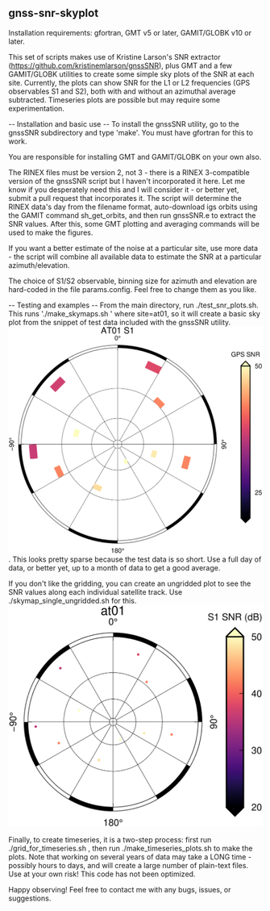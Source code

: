 gnss-snr-skyplot
-------

Installation requirements: gfortran, GMT v5 or later, GAMIT/GLOBK v10 or later.

This set of scripts makes use of Kristine Larson's SNR extractor (https://github.com/kristinemlarson/gnssSNR), plus GMT and a few GAMIT/GLOBK utilities to create some simple sky plots of the SNR at each site. Currently, the plots can show SNR for the L1 or L2 frequencies (GPS observables S1 and S2), both with and without an azimuthal average subtracted. Timeseries plots are possible but may require some experimentation.

-- Installation and basic use --
To install the gnssSNR utility, go to the gnssSNR subdirectory and type 'make'. You must have gfortran for this to work.

You are responsible for installing GMT and GAMIT/GLOBK on your own also.

The RINEX files must be version 2, not 3 - there is a RINEX 3-compatible version of the gnssSNR script but I haven't incorporated it here. Let me know if you desperately need this and I will consider it - or better yet, submit a pull request that incorporates it. The script will determine the RINEX data's day from the filename format, auto-download igs orbits using the GAMIT command sh_get_orbits, and then run gnssSNR.e to extract the SNR values. After this, some GMT plotting and averaging commands will be used to make the figures.

If you want a better estimate of the noise at a particular site, use more data - the script will combine all available data to estimate the SNR at a particular azimuth/elevation.

The choice of S1/S2 observable, binning size for azimuth and elevation are hard-coded in the file params.config. Feel free to change them as you like.

-- Testing and examples -- 
From the main directory, run ./test_snr_plots.sh. This runs './make_skymaps.sh <site>' where site=at01, so it will create a basic sky plot from the snippet of test data included with the gnssSNR utility.
![test skyplot](at01_S1_skyplot.png).
This looks pretty sparse because the test data is so short. Use a full day of data, or better yet, up to a month of data to get a good average.

If you don't like the gridding, you can create an ungridded plot to see the SNR values along each individual satellite track. Use ./skymap_single_ungridded.sh for this.
![test ungridded skyplot](at01_S1_ungridded.png)

Finally, to create timeseries, it is a two-step process: first run ./grid_for_timeseries.sh <rinex files>, then run ./make_timeseries_plots.sh to make the plots. Note that working on several years of data may take a LONG time - possibly hours to days, and will create a large number of plain-text files. Use at your own risk! This code has not been optimized.

Happy observing! Feel free to contact me with any bugs, issues, or suggestions.

